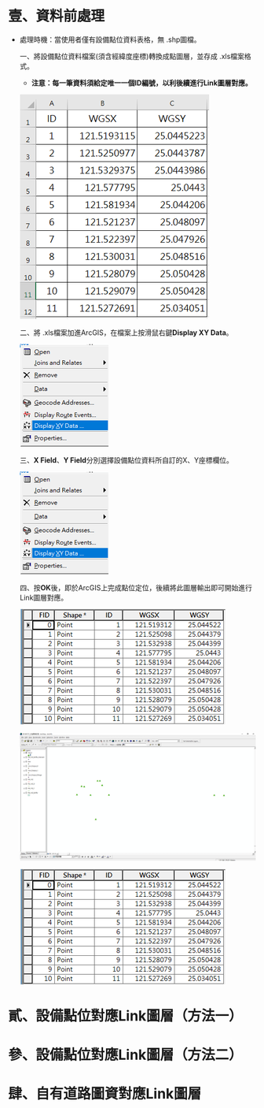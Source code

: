 # 壹、資料前處理

* 處理時機：當使用者僅有設備點位資料表格，無 .shp圖檔。

  一、將設備點位資料檔案(須含經緯度座標)轉換成點圖層，並存成 .xls檔案格式。
  
     * **注意：每一筆資料須給定唯一一個ID編號，以利後續進行Link圖層對應。**
     
     ![圖1 原始資料範例檔](0/0-1.png)
  
  二、將 .xls檔案加進ArcGIS，在檔案上按滑鼠右鍵**Display XY Data**。
  
     ![圖2 功能清單之一](0/0-2.png)
  
  三、**X Field**、**Y Field**分別選擇設備點位資料所自訂的X、Y座標欄位。
  
     ![圖3 Display XY Data功能視窗](0/0-2.png)
  
  四、按**OK**後，即於ArcGIS上完成點位定位，後續將此圖層輸出即可開始進行Link圖層對應。
  
     ![圖4 功能清單之二](0/0-4.png)
     
     ![圖5 設備點位產出結果示意圖](0/0-5.png)
     
     ![圖6 設備點位產出圖層之屬性資料](0/0-6.png)
  

# 貳、設備點位對應Link圖層（方法一）

# 參、設備點位對應Link圖層（方法二）

# 肆、自有道路圖資對應Link圖層
